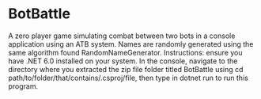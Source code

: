 # BotBattle
A zero player game simulating combat between two bots in a console application using an ATB system. Names are randomly generated using the same algorithm found RandomNameGenerator.
Instructions: ensure you have .NET 6.0 installed on your system. In the console, navigate to the directory where you extracted the zip file folder titled BotBattle using cd path/to/folder/that/contains/.csproj/file, then type in dotnet run to run this program.
